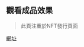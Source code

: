 ## 觀看成品效果
> 此頁注重於NFT發行頁面

<a href="https://weipo0116.github.io/Peculiar.github.io/index.html"> 網址 </a>
